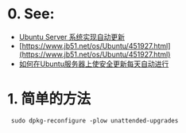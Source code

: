 # 0. See:
   - [Ubuntu Server 系统实现自动更新](https://www.linuxidc.com/Linux/2019-08/160242.htm)
   - [https://www.jb51.net/os/Ubuntu/451927.html](https://www.jb51.net/os/Ubuntu/451927.html)
   - [如何在Ubuntu服务器上使安全更新每天自动进行](https://jingyan.baidu.com/article/414eccf644e6bb6b431f0a93.html)

# 1. 简单的方法
     sudo dpkg-reconfigure -plow unattended-upgrades 
